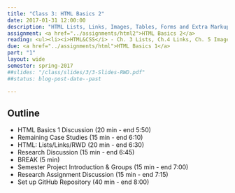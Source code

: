 ```yaml
---
title: "Class 3: HTML Basics 2"
date: 2017-01-31 12:00:00
description: "HTML Lists, Links, Images, Tables, Forms and Extra Markup"
assignment: <a href="../assignments/html2">HTML Basics 2</a>
reading: <ul><li><i>HTML&CSS</i> - Ch. 3 Lists, Ch.4 Links, Ch. 5 Images, Ch.6 Tables, Ch.7 Forms, Ch.8 Extra Markup</li></ul>
due: <a href="../assignments/html">HTML Basics 1</a>
part: "1"
layout: wide
semester: spring-2017
##slides: "/class/slides/3/3-Slides-RWD.pdf"
##status: blog-post-date--past

---
```



## Outline

* HTML Basics 1 Discussion (20 min - end 5:50)
* Remaining Case Studies (15 min - end 6:10)
* HTML: Lists/Links/RWD (20 min - end 6:30)
* Research Discussion (15 min - end 6:45)
* BREAK (5 min)
* Semester Project Introduction & Groups (15 min - end 7:00)
* Research Assignment Discussion (15 min - end 7:15)
* Set up GitHub Repository (40 min - end 8:00)
